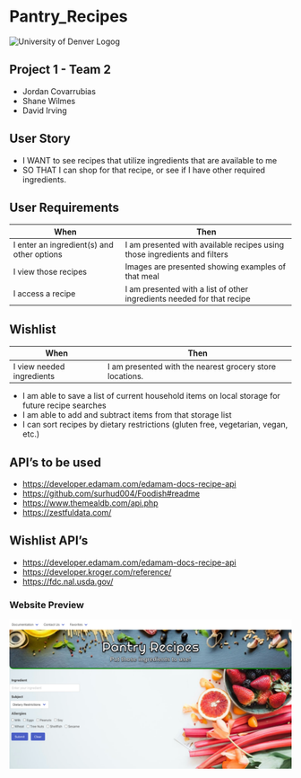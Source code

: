 # Pantry_Recipes

![University of Denver Logog](https://d92mrp7hetgfk.cloudfront.net/images/sites/misc/denver-switchup-thumbnail-a/original.png?1560210160)

## Project 1 - Team 2
* Jordan Covarrubias
* Shane Wilmes
* David Irving
## User Story
* I WANT to see recipes that utilize ingredients that are available to me
* SO THAT I can shop for that recipe, or see if I have other required ingredients.

## User Requirements
 |When       | Then
 | --------- |--------
 | I enter an ingredient(s) and other options | I am presented with available recipes using those ingredients and filters
 | I view those recipes | Images are presented showing examples of that meal
 | I access a recipe | I am presented with a list of other ingredients needed for that recipe
 
## Wishlist
 |When       | Then
 | --------- |--------
 | I view needed ingredients | I am presented with the nearest grocery store locations.
 * I am able to save a list of current household items on local storage for future recipe searches
* I am able to add and subtract items from that storage list
* I can sort recipes by dietary restrictions (gluten free, vegetarian, vegan, etc.)
 

## API’s to be used
* https://developer.edamam.com/edamam-docs-recipe-api
* https://github.com/surhud004/Foodish#readme
* https://www.themealdb.com/api.php
* https://zestfuldata.com/


## Wishlist API’s
* https://developer.edamam.com/edamam-docs-recipe-api
* https://developer.kroger.com/reference/
* https://fdc.nal.usda.gov/

### Website Preview
![Website Preview](https://github.com/AuraFly/Pantry_Recipes/blob/main/assets/Images/PantryRecipesPreview.png)